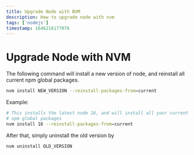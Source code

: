 ```yaml
---
title: Upgrade Node with NVM
description: How to upgrade node with nvm
tags: ['nodejs']
timestamp: 1646216177076
---
```


# Upgrade Node with NVM

The following command will install a new version of node, and reinstall all current npm global packages.

```sh
nvm install NEW_VERSION --reinstall-packages-from=current
```

Example:

```sh
# This installs the latest node 16, and will install all your current
# npm global packages
nvm install 16 --reinstall-packages-from=current
```

After that, simply uninstall the old version by

```sh
nvm uninstall OLD_VERSION
```
